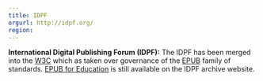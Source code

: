```yaml
---
title: IDPF
orgurl: http://idpf.org/
region:
---
```

**International Digital Publishing Forum (IDPF):** The IDPF has been merged into the [W3C](/https://www.edmatrix.org/orgs/w3c.html) which as taken over governance of the [EPUB](https://www.w3.org/publishing/epub3/epub-spec.html) family of standards. [EPUB for Education](https://www.edmatrix.org/stds/IDPF-EPUB.html) is still available on the IDPF archive website. 